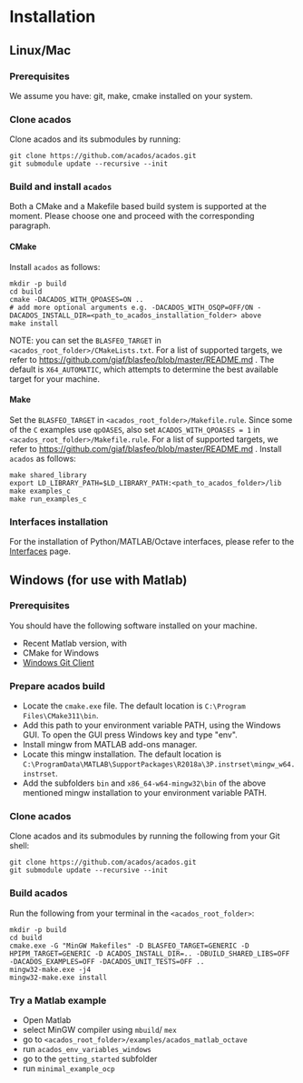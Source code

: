 # Installation

## Linux/Mac

### Prerequisites
We assume you have: git, make, cmake installed on your system.

### Clone acados
Clone acados and its submodules by running:
```
git clone https://github.com/acados/acados.git
git submodule update --recursive --init
```

### Build and install `acados`
Both a CMake and a Makefile based build system is supported at the moment.
Please choose one and proceed with the corresponding paragraph.

#### **CMake**
Install `acados` as follows:
```
mkdir -p build
cd build
cmake -DACADOS_WITH_QPOASES=ON ..
# add more optional arguments e.g. -DACADOS_WITH_OSQP=OFF/ON -DACADOS_INSTALL_DIR=<path_to_acados_installation_folder> above
make install
```
NOTE: you can set the `BLASFEO_TARGET` in `<acados_root_folder>/CMakeLists.txt`.
For a list of supported targets, we refer to https://github.com/giaf/blasfeo/blob/master/README.md .
The default is `X64_AUTOMATIC`, which attempts to determine the best available target for your machine.

#### **Make**
Set the `BLASFEO_TARGET` in `<acados_root_folder>/Makefile.rule`.
Since some of the `C` examples use `qpOASES`, also set `ACADOS_WITH_QPOASES = 1` in  `<acados_root_folder>/Makefile.rule`.
For a list of supported targets, we refer to https://github.com/giaf/blasfeo/blob/master/README.md .
Install `acados` as follows:
```
make shared_library
export LD_LIBRARY_PATH=$LD_LIBRARY_PATH:<path_to_acados_folder>/lib
make examples_c
make run_examples_c
```

### Interfaces installation
For the installation of Python/MATLAB/Octave interfaces, please refer to the [Interfaces](../interfaces/index.md) page.


## Windows (for use with Matlab)

### Prerequisites
You should have the following software installed on your machine.
- Recent Matlab version, with 
- CMake for Windows
- [Windows Git Client](https://git-scm.com/download/win)

### Prepare acados build
- Locate the `cmake.exe` file. The default location is `C:\Program Files\CMake311\bin`.
- Add this path to your environment variable PATH, using the Windows GUI. To open the GUI press Windows key and type "env".
- Install mingw from MATLAB add-ons manager.
- Locate this mingw installation. The default location is `C:\ProgramData\MATLAB\SupportPackages\R2018a\3P.instrset\mingw_w64.instrset`.
- Add the subfolders `bin` and `x86_64-w64-mingw32\bin` of the above mentioned mingw installation to your environment variable PATH.

### Clone acados
Clone acados and its submodules by running the following from your Git shell:
```
git clone https://github.com/acados/acados.git
git submodule update --recursive --init
```

### Build acados
Run the following from your terminal in the `<acados_root_folder>`:
```
mkdir -p build
cd build
cmake.exe -G "MinGW Makefiles" -D BLASFEO_TARGET=GENERIC -D HPIPM_TARGET=GENERIC -D ACADOS_INSTALL_DIR=.. -DBUILD_SHARED_LIBS=OFF -DACADOS_EXAMPLES=OFF -DACADOS_UNIT_TESTS=OFF ..
mingw32-make.exe -j4
mingw32-make.exe install
```

### Try a Matlab example
- Open Matlab
- select MinGW compiler using `mbuild`/ `mex`
- go to `<acados_root_folder>/examples/acados_matlab_octave`
- run `acados_env_variables_windows`
- go to the `getting_started` subfolder
- run `minimal_example_ocp`